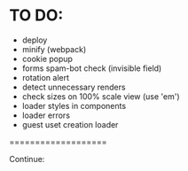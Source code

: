 # TO DO:
- deploy
- minify (webpack)
- cookie popup
- forms spam-bot check (invisible field)
- rotation alert
- detect unnecessary renders
- check sizes on 100% scale view (use 'em')
- loader styles in components
- loader errors
- guest uset creation loader

===================

Continue:
